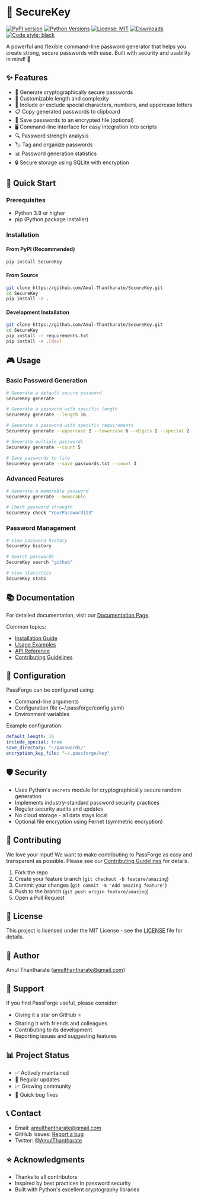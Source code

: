 # 🔐 SecureKey

[![PyPI version](https://badge.fury.io/py/SecureKey.svg)](https://badge.fury.io/py/SecureKey)
[![Python Versions](https://img.shields.io/pypi/pyversions/SecureKey.svg)](https://pypi.org/project/SecureKey/)
[![License: MIT](https://img.shields.io/badge/License-MIT-yellow.svg)](https://opensource.org/licenses/MIT)
[![Downloads](https://pepy.tech/badge/SecureKey)](https://pepy.tech/project/SecureKey)
[![Code style: black](https://img.shields.io/badge/code%20style-black-000000.svg)](https://github.com/psf/black)

A powerful and flexible command-line password generator that helps you create strong, secure passwords with ease. Built with security and usability in mind! 🚀

## ✨ Features

- 🎯 Generate cryptographically secure passwords
- 🔄 Customizable length and complexity
- 🎨 Include or exclude special characters, numbers, and uppercase letters
- 📋 Copy generated passwords to clipboard
- 💾 Save passwords to an encrypted file (optional)
- 🖥️ Command-line interface for easy integration into scripts
- 🔍 Password strength analysis
- 🏷️ Tag and organize passwords
- 📊 Password generation statistics
- 🔒 Secure storage using SQLite with encryption

## 🚀 Quick Start

### Prerequisites

- Python 3.9 or higher
- pip (Python package installer)

### Installation

#### From PyPI (Recommended)
```bash
pip install SecureKey
```

#### From Source
```bash
git clone https://github.com/Amul-Thantharate/SecureKey.git
cd SecureKey
pip install -e .
```

#### Development Installation
```bash
git clone https://github.com/Amul-Thantharate/SecureKey.git
cd SecureKey
pip install -r requirements.txt
pip install -e .[dev]
```

## 🎮 Usage

### Basic Password Generation
```bash
# Generate a default secure password
SecureKey generate

# Generate a password with specific length
SecureKey generate --length 16

# Generate a password with specific requirements
SecureKey generate --uppercase 2 --lowercase 6 --digits 2 --special 2

# Generate multiple passwords
SecureKey generate --count 5

# Save passwords to file
SecureKey generate --save passwords.txt --count 3
```

### Advanced Features
```bash
# Generate a memorable password
SecureKey generate --memorable

# Check password strength
SecureKey check "YourPassword123"
```

### Password Management
```bash
# View password history
SecureKey history

# Search passwords
SecureKey search "github"

# View statistics
SecureKey stats
```

## 📚 Documentation

For detailed documentation, visit our [Documentation Page](https://SecureKey.readthedocs.io/).

Common topics:
- [Installation Guide](LOCAL_INSTALL.md)
- [Usage Examples](DEMO.md)
- [API Reference](https://SecureKey.readthedocs.io/api)
- [Contributing Guidelines](CONTRIBUTING.md)

## 🔧 Configuration

PassForge can be configured using:
- Command-line arguments
- Configuration file (~/.passforge/config.yaml)
- Environment variables

Example configuration:
```yaml
default_length: 16
include_special: true
save_directory: "~/passwords/"
encryption_key_file: "~/.passforge/key"
```

## 🛡️ Security

- Uses Python's `secrets` module for cryptographically secure random generation
- Implements industry-standard password security practices
- Regular security audits and updates
- No cloud storage - all data stays local
- Optional file encryption using Fernet (symmetric encryption)

## 🤝 Contributing

We love your input! We want to make contributing to PassForge as easy and transparent as possible. Please see our [Contributing Guidelines](CONTRIBUTING.md) for details.

1. Fork the repo
2. Create your feature branch (`git checkout -b feature/amazing`)
3. Commit your changes (`git commit -m 'Add amazing feature'`)
4. Push to the branch (`git push origin feature/amazing`)
5. Open a Pull Request

## 📝 License

This project is licensed under the MIT License - see the [LICENSE](LICENSE) file for details.

## 👥 Author

Amul Thantharate (amulthantharate@gmail.com)

## 🌟 Support

If you find PassForge useful, please consider:
- Giving it a star on GitHub ⭐
- Sharing it with friends and colleagues
- Contributing to its development
- Reporting issues and suggesting features

## 📊 Project Status

- ✅ Actively maintained
- 🔄 Regular updates
- 📈 Growing community
- 🐛 Quick bug fixes

## 📞 Contact

- Email: amulthantharate@gmail.com
- GitHub Issues: [Report a bug](https://github.com/Amul-Thantharate/SecureKey/issues)
- Twitter: [@AmulThantharate](https://twitter.com/AmulThantharate)

## ⭐ Acknowledgments

- Thanks to all contributors
- Inspired by best practices in password security
- Built with Python's excellent cryptography libraries
